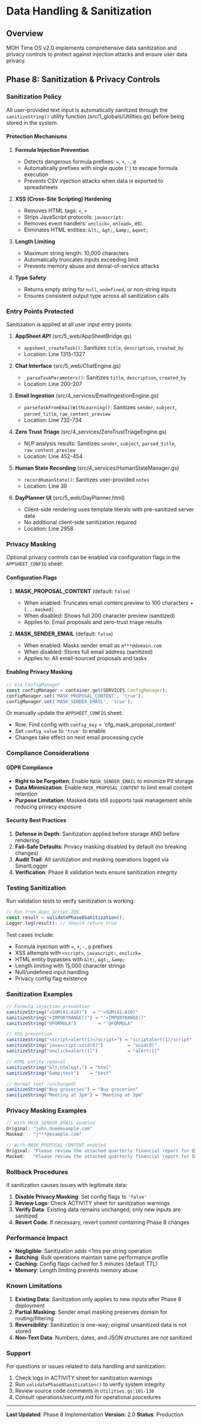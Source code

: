 # Data Handling & Sanitization

## Overview

MOH Time OS v2.0 implements comprehensive data sanitization and privacy controls to protect against injection attacks and ensure user data privacy.

## Phase 8: Sanitization & Privacy Controls

### Sanitization Policy

All user-provided text input is automatically sanitized through the `sanitizeString()` utility function (src/1_globals/Utilities.gs) before being stored in the system.

#### Protection Mechanisms

1. **Formula Injection Prevention**
   - Detects dangerous formula prefixes: `=`, `+`, `-`, `@`
   - Automatically prefixes with single quote (`'`) to escape formula execution
   - Prevents CSV injection attacks when data is exported to spreadsheets

2. **XSS (Cross-Site Scripting) Hardening**
   - Removes HTML tags: `<`, `>`
   - Strips JavaScript protocols: `javascript:`
   - Removes event handlers: `onclick=`, `onload=`, etc.
   - Eliminates HTML entities: `&lt;`, `&gt;`, `&amp;`, `&quot;`

3. **Length Limiting**
   - Maximum string length: 10,000 characters
   - Automatically truncates inputs exceeding limit
   - Prevents memory abuse and denial-of-service attacks

4. **Type Safety**
   - Returns empty string for `null`, `undefined`, or non-string inputs
   - Ensures consistent output type across all sanitization calls

### Entry Points Protected

Sanitization is applied at all user input entry points:

1. **AppSheet API** (src/5_web/AppSheetBridge.gs)
   - `appsheet_createTask()`: Sanitizes `title`, `description`, `created_by`
   - Location: Line 1315-1327

2. **Chat Interface** (src/5_web/ChatEngine.gs)
   - `_parseTaskParameters()`: Sanitizes `title`, `description`, `created_by`
   - Location: Line 200-207

3. **Email Ingestion** (src/4_services/EmailIngestionEngine.gs)
   - `parseTaskFromEmailWithLearning()`: Sanitizes `sender`, `subject`, `parsed_title`, `raw_content_preview`
   - Location: Line 732-734

4. **Zero Trust Triage** (src/4_services/ZeroTrustTriageEngine.gs)
   - NLP analysis results: Sanitizes `sender`, `subject`, `parsed_title`, `raw_content_preview`
   - Location: Line 452-454

5. **Human State Recording** (src/4_services/HumanStateManager.gs)
   - `recordHumanState()`: Sanitizes user-provided `notes`
   - Location: Line 39

6. **DayPlanner UI** (src/5_web/DayPlanner.html)
   - Client-side rendering uses template literals with pre-sanitized server data
   - No additional client-side sanitization required
   - Location: Line 2958

### Privacy Masking

Optional privacy controls can be enabled via configuration flags in the `APPSHEET_CONFIG` sheet:

#### Configuration Flags

1. **MASK_PROPOSAL_CONTENT** (default: `false`)
   - When enabled: Truncates email content preview to 100 characters + `[...masked]`
   - When disabled: Shows full 200 character preview (sanitized)
   - Applies to: Email proposals and zero-trust triage results

2. **MASK_SENDER_EMAIL** (default: `false`)
   - When enabled: Masks sender email as `m***@domain.com`
   - When disabled: Stores full email address (sanitized)
   - Applies to: All email-sourced proposals and tasks

#### Enabling Privacy Masking

```javascript
// Via ConfigManager
const configManager = container.get(SERVICES.ConfigManager);
configManager.set('MASK_PROPOSAL_CONTENT', 'true');
configManager.set('MASK_SENDER_EMAIL', 'true');
```

Or manually update the `APPSHEET_CONFIG` sheet:
- Row: Find config with `config_key` = 'cfg_mask_proposal_content'
- Set `config_value` to `'true'` to enable
- Changes take effect on next email processing cycle

### Compliance Considerations

#### GDPR Compliance

- **Right to be Forgotten**: Enable `MASK_SENDER_EMAIL` to minimize PII storage
- **Data Minimization**: Enable `MASK_PROPOSAL_CONTENT` to limit email content retention
- **Purpose Limitation**: Masked data still supports task management while reducing privacy exposure

#### Security Best Practices

1. **Defense in Depth**: Sanitization applied before storage AND before rendering
2. **Fail-Safe Defaults**: Privacy masking disabled by default (no breaking changes)
3. **Audit Trail**: All sanitization and masking operations logged via SmartLogger
4. **Verification**: Phase 8 validation tests ensure sanitization integrity

### Testing Sanitization

Run validation tests to verify sanitization is working:

```javascript
// Run from Apps Script IDE
const result = validatePhase8Sanitization();
Logger.log(result); // Should return true
```

Test cases include:
- Formula injection with `=`, `+`, `-`, `@` prefixes
- XSS attempts with `<script>`, `javascript:`, `onclick=`
- HTML entity bypasses with `&lt;`, `&gt;`, `&amp;`
- Length limiting with 15,000 character strings
- Null/undefined input handling
- Privacy config flag existence

### Sanitization Examples

```javascript
// Formula injection prevention
sanitizeString("=SUM(A1:A10)")  → "'=SUM(A1:A10)"
sanitizeString("+IMPORTRANGE()") → "'+IMPORTRANGE()"
sanitizeString("@FORMULA")        → "'@FORMULA"

// XSS prevention
sanitizeString("<script>alert(1)</script>") → "scriptalert(1)/script"
sanitizeString("javascript:void(0)")         → "void(0)"
sanitizeString("onclick=alert(1)")           → "alert(1)"

// HTML entity removal
sanitizeString("&lt;html&gt;") → "html"
sanitizeString("&amp;test")    → "test"

// Normal text (unchanged)
sanitizeString("Buy groceries") → "Buy groceries"
sanitizeString("Meeting at 3pm") → "Meeting at 3pm"
```

### Privacy Masking Examples

```javascript
// With MASK_SENDER_EMAIL enabled
Original: "john.doe@example.com"
Masked:   "j***@example.com"

// With MASK_PROPOSAL_CONTENT enabled
Original: "Please review the attached quarterly financial report for Q3 2024. The deadline for feedback is October 15th, and we need sign-off from all department heads before proceeding with the board presentation."
Masked:   "Please review the attached quarterly financial report for Q3 2024. The deadline for feedback is Oc[...masked]"
```

### Rollback Procedures

If sanitization causes issues with legitimate data:

1. **Disable Privacy Masking**: Set config flags to `'false'`
2. **Review Logs**: Check ACTIVITY sheet for sanitization warnings
3. **Verify Data**: Existing data remains unchanged; only new inputs are sanitized
4. **Revert Code**: If necessary, revert commit containing Phase 8 changes

### Performance Impact

- **Negligible**: Sanitization adds <1ms per string operation
- **Batching**: Bulk operations maintain same performance profile
- **Caching**: Config flags cached for 5 minutes (default TTL)
- **Memory**: Length limiting prevents memory abuse

### Known Limitations

1. **Existing Data**: Sanitization only applies to new inputs after Phase 8 deployment
2. **Partial Masking**: Sender email masking preserves domain for routing/filtering
3. **Reversibility**: Sanitization is one-way; original unsanitized data is not stored
4. **Non-Text Data**: Numbers, dates, and JSON structures are not sanitized

### Support

For questions or issues related to data handling and sanitization:
1. Check logs in ACTIVITY sheet for sanitization warnings
2. Run `validatePhase8Sanitization()` to verify system integrity
3. Review source code comments in `Utilities.gs:101-138`
4. Consult operations/security.md for operational procedures

---

**Last Updated**: Phase 8 Implementation
**Version**: 2.0
**Status**: Production
